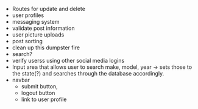 - Routes for update and delete
- user profiles
- messaging system
- validate post information
- user picture uploads
- post sorting
- clean up this dumpster fire
- search?
- verify userss using other social media logins
- Input area that allows user to search make, model, year -> sets those to the state(?)  and searches through the database accordingly.
- navbar
    - submit button,
    - logout button
    - link to user profile